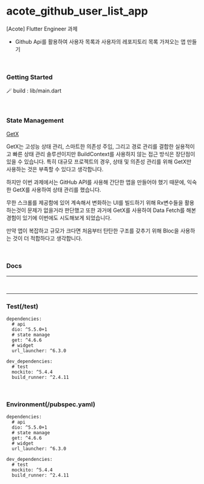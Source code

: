 # acote_github_user_list_app

[Acote] Flutter Engineer 과제
- Github Api를 활용하여 사용자 목록과 사용자의 레포지토리 목록 가져오는 앱 만들기

<br>

### Getting Started

🪄 build : lib/main.dart

<br>

### State Management

[GetX](https://pub.dev/packages/get)


GetX는 고성능 상태 관리, 스마트한 의존성 주입, 그리고 경로 관리를 결합한 실용적이고 빠른 상태 관리 솔루션이지만 BuildContext를 사용하지 않는 접근 방식은 장단점이 있을 수 있습니다. 특히 대규모 프로젝트의 경우, 상태 및 의존성 관리를 위해 GetX만 사용하는 것은 부족할 수 있다고 생각합니다.

하지만 이번 과제에서는 GitHub API를 사용해 간단한 앱을 만들어야 했기 때문에, 익숙한 GetX를 사용하여 상태 관리를 했습니다.

무한 스크롤를 제공함에 있어 계속해서 변화하는 UI를 빌드하기 위해 Rx변수들을 활용하는것이 문제가 없을거라 판단했고 또한 과거에 GetX를 사용하여 Data Fetch를 해본 경험이 있기에 이번에도 시도해보게 되었습니다.

만약 앱이 복잡하고 규모가 크다면 처음부터 탄탄한 구조를 갖추기 위해 Bloc을 사용하는 것이 더 적합하다고 생각합니다.

<br>

### Docs



---
<br>

---

### Test(/test)
```
dependencies:
  # api
  dio: ^5.5.0+1
  # state manage
  get: ^4.6.6
  # widget
  url_launcher: ^6.3.0

dev_dependencies:
  # test
  mockito: ^5.4.4
  build_runner: ^2.4.11
```

<br>

### Environment(/pubspec.yaml)
```
dependencies:
  # api
  dio: ^5.5.0+1
  # state manage
  get: ^4.6.6
  # widget
  url_launcher: ^6.3.0

dev_dependencies:
  # test
  mockito: ^5.4.4
  build_runner: ^2.4.11
```
